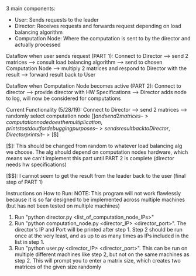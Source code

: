 3 main components:
- User: Sends requests to the leader
- Director: Receives requests and forwards request depending on load balancing algorithm
- Computation Node: Where the  computation is sent to by the director and actually processed

Dataflow when user sends request (PART 1):
Connect to Director –> send 2 matrices –> consult load balancing algorithm –> send to chosen Computation Node –> multiply 2 matrices and respond to Director with the result –> forward result back to User

Dataflow when Computation Node becomes active (PART 2):
Connect to director –> provide director with HW Specifications –> Director adds node to log, will now be considered for computations


Current Functionality (5/28/19):
Connect to Director –> send 2 matrices –> randomly select computation node [$] and send 2 matrices –> computation node does the multiplication, prints to stdout for debugging purposes –> sends result back to Director, Director prints it –> [$$]

[$]: This should be changed from random to whatever load balancing alg we choose. The alg should depend on computation nodes hardware, which means we can't implement this part until PART 2 is complete (director needs hw specifications)

[$$]: I cannot seem to get the result from the leader back to the user (final step of PART 1)


Instructions on How to Run:
NOTE: This program will not work flawlessly because it is so far designed to be implemented across multiple machines (but has not been tested on multiple machines)

1) Run "python director.py <list_of_computation_node_IPs>"
2) Run "python computation_node.py <director_IP> <director_port>". The director's IP and Port will be printed after step 1. Step 2 should be run once at the very least, and as up to as many times as IPs included in the list in step 1.
3) Run "python user.py <director_IP> <director_port>". This can be run on multiple different machines like step 2, but not on the same machines as step 2. This will prompt you to enter a matrix size, which creates two matrices of the given size randomly
